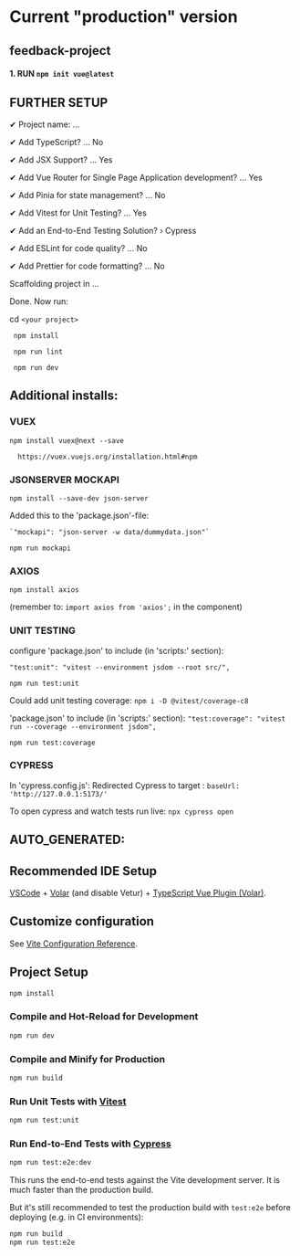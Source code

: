 # Current "production" version


## feedback-project

#### 1. RUN `npm init vue@latest`

## FURTHER SETUP

✔ Project name: … <your project>
  
✔ Add TypeScript? … No
  
✔ Add JSX Support? … Yes
  
✔ Add Vue Router for Single Page Application development? … Yes
  
✔ Add Pinia for state management? … No
  
✔ Add Vitest for Unit Testing? … Yes
  
✔ Add an End-to-End Testing Solution? › Cypress
  
✔ Add ESLint for code quality? … No
  
✔ Add Prettier for code formatting? … No
  

Scaffolding project in <your project location>...

Done. Now run:

  cd `<your project>`
  
 ` npm install`
  
 ` npm run lint`
  
 ` npm run dev`
  

  ## Additional installs: 
  
  ### VUEX
  `npm install vuex@next --save`
  
      https://vuex.vuejs.org/installation.html#npm
  
  
  ### JSONSERVER MOCKAPI
  
  `npm install --save-dev json-server`
  
  Added this to the 'package.json'-file: 
    
    `"mockapi": "json-server -w data/dummydata.json"`
  
  `npm run mockapi`
  
  ### AXIOS
  
  `npm install axios`
  
  (remember to: 
    `import axios from 'axios';`
  in the component)
  
  
  ### UNIT TESTING
  
  configure 'package.json' to include (in 'scripts:' section): 
  
  `"test:unit": "vitest --environment jsdom --root src/",`
  
  `npm run test:unit`
  
  Could add unit testing coverage: 
  `npm i -D @vitest/coverage-c8`
  
  'package.json' to include (in 'scripts:' section): 
  `"test:coverage": "vitest run --coverage --environment jsdom", `
  
  `npm run test:coverage`

  
  ### CYPRESS
  
  In 'cypress.config.js':
  Redirected Cypress to target :  `baseUrl: 'http://127.0.0.1:5173/'`
  
  To open cypress and watch tests run live:
  `npx cypress open`
  
  
  
  
  
  ## AUTO_GENERATED: 
## Recommended IDE Setup

[VSCode](https://code.visualstudio.com/) + [Volar](https://marketplace.visualstudio.com/items?itemName=Vue.volar) (and disable Vetur) + [TypeScript Vue Plugin (Volar)](https://marketplace.visualstudio.com/items?itemName=Vue.vscode-typescript-vue-plugin).

## Customize configuration

See [Vite Configuration Reference](https://vitejs.dev/config/).

## Project Setup

```sh
npm install
```

### Compile and Hot-Reload for Development

```sh
npm run dev
```

### Compile and Minify for Production

```sh
npm run build
```

### Run Unit Tests with [Vitest](https://vitest.dev/)

```sh
npm run test:unit
```

### Run End-to-End Tests with [Cypress](https://www.cypress.io/)

```sh
npm run test:e2e:dev
```

This runs the end-to-end tests against the Vite development server.
It is much faster than the production build.

But it's still recommended to test the production build with `test:e2e` before deploying (e.g. in CI environments):

```sh
npm run build
npm run test:e2e
```
